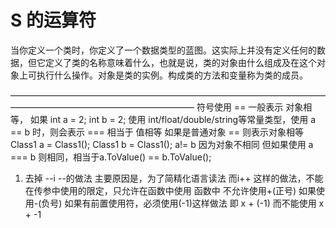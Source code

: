 # S 的运算符
当你定义一个类时，你定义了一个数据类型的蓝图。这实际上并没有定义任何的数据，但它定义了类的名称意味着什么，也就是说，类的对象由什么组成及在这个对象上可执行什么操作。对象是类的实例。构成类的方法和变量称为类的成员。

—————————————————————————————————————————————————————————
符号使用  == 一般表示 对象相等， 如果 int a = 2; int b = 2; 使用 int/float/double/string等常量类型，使用 a == b 时，则会表示 === 相当于 值相等
 如果是普通对象 == 则表示对象相等 Class1 a = Class1(); Class1 b = Class1();  a!= b 因为对象不相同 但如果使用 a === b 则相同，相当于a.ToValue() == b.ToValue(); 
1. 去掉 --i --的做法   主要原因是，为了简精化语言读法 而i++ 这样的做法，不能在传参中使用的限定，只允许在函数中使用  函数中 不允许使用+(正号)  如果使用-(负号) 如果有前置使用符，必须使用(-1)这样做法 即 x + (-1) 而不能使用 x + -1